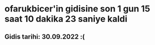 # ofarukbicer'in gidisine son 1 gun 15 saat 10 dakika 23 saniye kaldi

## Gidis tarihi: 30.09.2022 :(